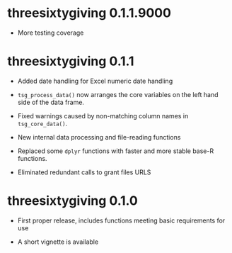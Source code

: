 
# threesixtygiving 0.1.1.9000

* More testing coverage


# threesixtygiving 0.1.1

* Added date handling for Excel numeric date handling

* `tsg_process_data()` now arranges the core variables on the left hand side of
  the data frame.
  
* Fixed warnings caused by non-matching column names in `tsg_core_data()`.

* New internal data processing and file-reading functions

* Replaced some `dplyr` functions with faster and more stable base-R functions.

* Eliminated redundant calls to grant files URLS


# threesixtygiving 0.1.0

* First proper release, includes functions meeting basic requirements for use

* A short vignette is available
